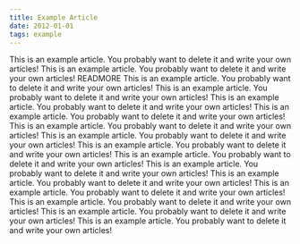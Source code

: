 ```yaml
---
title: Example Article
date: 2012-01-01
tags: example
---
```


This is an example article. You probably want to delete it and write your own articles!
This is an example article. You probably want to delete it and write your own articles!
READMORE
This is an example article. You probably want to delete it and write your own articles!
This is an example article. You probably want to delete it and write your own articles!
This is an example article. You probably want to delete it and write your own articles!
This is an example article. You probably want to delete it and write your own articles!
This is an example article. You probably want to delete it and write your own articles!
This is an example article. You probably want to delete it and write your own articles!
This is an example article. You probably want to delete it and write your own articles!
This is an example article. You probably want to delete it and write your own articles!
This is an example article. You probably want to delete it and write your own articles!
This is an example article. You probably want to delete it and write your own articles!
This is an example article. You probably want to delete it and write your own articles!
This is an example article. You probably want to delete it and write your own articles!
This is an example article. You probably want to delete it and write your own articles!
This is an example article. You probably want to delete it and write your own articles!

